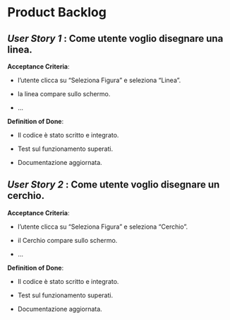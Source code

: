 # **Product Backlog**

## *User Story 1* : Come utente voglio disegnare una linea.

**Acceptance Criteria**:
* l’utente clicca su “Seleziona Figura” e seleziona “Linea”.

* la linea compare sullo schermo.

* …

**Definition of Done**:
* Il codice è stato scritto e integrato.

* Test sul funzionamento superati.

* Documentazione aggiornata.

## *User Story 2* : Come utente voglio disegnare un cerchio.
**Acceptance Criteria**:
* l’utente clicca su “Seleziona Figura” e seleziona “Cerchio”.

* il Cerchio compare sullo schermo.

* …

**Definition of Done**:
* Il codice è stato scritto e integrato.

* Test sul funzionamento superati.

* Documentazione aggiornata.



